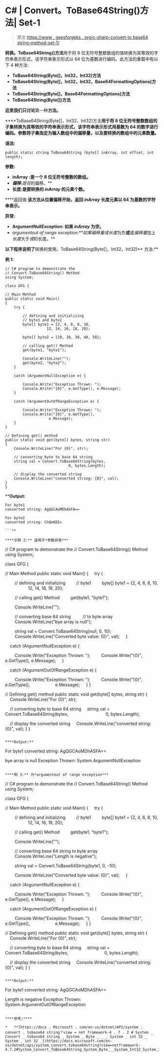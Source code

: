 # C# | Convert。ToBase64String()方法| Set-1

> 原文:[https://www . geesforgeks . org/c-sharp-convert-to base64 string-method-set-1/](https://www.geeksforgeeks.org/c-sharp-convert-tobase64string-method-set-1/)

**转换。ToBase64String()方法**用于将 8 位无符号整数数组的值转换为其等效的字符串表示形式，该字符串表示形式以 64 位为基数进行编码。此方法的重载中有以下 4 种方法:

*   **ToBase64String(Byte[]，Int32，Int32)方法**
*   **ToBase64String(Byte[]，Int32，Int32，Base64FormattingOptions)方法**
*   **ToBase64String(Byte[]，Base64FormattingOptions)方法**
*   **ToBase64String(Byte[])方法**

**这里我们只讨论**第一种**方法。**

****ToBase64String(Byte[]，Int32，Int32)方法**用于将 8 位无符号整数数组的子集转换为其等效的字符串表示形式，该字符串表示形式用基数为 64 的数字进行编码。参数将子集指定为输入数组中的偏移量，以及要转换的数组中的元素数量。**

****语法:****

```
public static string ToBase64String (byte[] inArray, int offset, int length);
```

****参数:****

*   ****inArray** :是一个 8 位无符号整数的数组。**
*   ****偏移**:是*在*的偏移。**
*   ****长度**:是要转换的 *inArray* 的元素个数。**

****返回值:**该方法从位置偏移开始，返回 *inArray* 长度元素以 64 为基数的字符串表示。**

****异常:****

*   ****ArgumentNullException:** 如果 *inArray* 为空。**
*   ****argumentout of range exception:**如果*偏移量*或*长度*为负**或**或*偏移量*加上*长度*大于*或*的长度。**

**以下程序说明了**转换的使用。ToBase64String(Byte[]，Int32，Int32)** 方法:**

****例 1:****

```
// C# program to demonstrate the
// Convert.ToBase64String() Method
using System;

class GFG {

// Main Method
public static void Main()
{
    try {

        // defining and initializing
        // byte1 and byte2
        byte[] byte1 = {2, 4, 6, 8, 10,
                   12, 14, 16, 18, 20};

        byte[] byte2 = {10, 20, 30, 40, 50};

        // calling get() Method
        get(byte1, "byte1");

        Console.WriteLine("");
        get(byte2, "byte2");
    }

    catch (ArgumentNullException e) {

        Console.Write("Exception Thrown: ");
        Console.Write("{0}", e.GetType(), e.Message);
    }

    catch (ArgumentOutOfRangeException e) {

        Console.Write("Exception Thrown: ");
        Console.Write("{0}", e.GetType(),
                    e.Message);
    }
}

// Defining get() method
public static void get(byte[] bytes, string str)
{
    Console.WriteLine("For {0}", str);

    // converting byte to base 64 string
    string val = Convert.ToBase64String(bytes,
                             0, bytes.Length);

    // display the converted string
    Console.WriteLine("converted string: {0}", val);
}
}
```

****Output:**

```
For byte1
converted string: AgQGCAoMDhASFA==

For byte2
converted string: ChQeKDI=

```** 

****示例 2:** 适用于*参数异常***

```
// C# program to demonstrate the
// Convert.ToBase64String() Method
using System;

class GFG {

// Main Method
public static void Main()
{
    try {

        // defining and initializing
        // byte1
        byte[] byte1 = {2, 4, 6, 8, 10,
                   12, 14, 16, 18, 20};

        // calling get() Method
        get(byte1, "byte1");

        Console.WriteLine("");

        // converting base 64 string 
        // to byte array
        Console.WriteLine("bye array is null");

        string val = Convert.ToBase64String(null, 0, 10);
        Console.WriteLine("Converted byte value: {0}", val);
    }

    catch (ArgumentNullException e) {

        Console.Write("Exception Thrown: ");
        Console.Write("{0}", e.GetType(), e.Message);
    }

    catch (ArgumentOutOfRangeException e) {

        Console.Write("Exception Thrown: ");
        Console.Write("{0}", e.GetType(),
                    e.Message);
    }
}

// Defining get() method
public static void get(byte[] bytes, string str)
{
    Console.WriteLine("For {0}", str);

    // converting byte to base 64 string
    string val = Convert.ToBase64String(bytes, 
                             0, bytes.Length);

    // display the converted string
    Console.WriteLine("converted string: {0}", val);
}
}
```

****Output:**

```
For byte1
converted string: AgQGCAoMDhASFA==

bye array is null
Exception Thrown: System.ArgumentNullException

```** 

****例 3:** 为*argumentout of range exception***

```
// C# program to demonstrate the
// Convert.ToBase64String() Method
using System;

class GFG {

// Main Method
public static void Main()
{
    try {

        // defining and initializing
        // byte1
        byte[] byte1 = {2, 4, 6, 8, 10,
                   12, 14, 16, 18, 20};

        // calling get() Method
        get(byte1, "byte1");

        Console.WriteLine("");

        // converting base 64 string to byte array
        Console.WriteLine("Length is negative");

        string val = Convert.ToBase64String(byte1, 0, -10);

        Console.WriteLine("Converted byte value: {0}", val);
    }

    catch (ArgumentNullException e) {

        Console.Write("Exception Thrown: ");
        Console.Write("{0}", e.GetType(), e.Message);
    }

    catch (ArgumentOutOfRangeException e) {

        Console.Write("Exception Thrown: ");
        Console.Write("{0}", e.GetType(),
                    e.Message);
    }
}

// Defining get() method
public static void get(byte[] bytes, string str)
{
    Console.WriteLine("For {0}", str);

    // converting byte to base 64 string
    string val = Convert.ToBase64String(bytes,
                             0, bytes.Length);

    // display the converted string
    Console.WriteLine("converted string: {0}", val);
}
}
```

****Output:**

```
For byte1
converted string: AgQGCAoMDhASFA==

Length is negative
Exception Thrown: System.ArgumentOutOfRangeException

```** 

****参考:****

*   **[https://docs . Microsoft . com/en-us/dotnet/API/system . convert . tobase64 string？view = net framework-4 . 7 . 2 # System _ Convert _ tobase64 string _ System _ Byte _ _ _ System _ int 32 _ System _ int 32 _](https://docs.microsoft.com/en-us/dotnet/api/system.convert.tobase64string?view=netframework-4.7.2#System_Convert_ToBase64String_System_Byte___System_Int32_System_Int32_)**